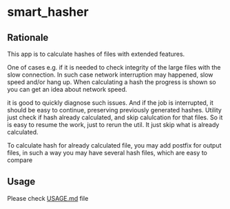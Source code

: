# smart_hasher

## Rationale

This app is to calculate hashes of files with extended features.

One of cases e.g. if it is needed to check integrity of the large files with the slow connection. In such case network interruption may happened, slow speed and/or hang up.
When calculating a hash the progress is shown so you can get an idea about network speed.

it is good to quickly diagnose such issues. And if the job is interrupted, it should be easy to continue, preserving previously generated hashes.
Utility just check if hash already calculated, and skip calulcation for that files. So it is easy to resume the work, just to rerun the util. It just skip what is already calculated.

To calculate hash for already calculated file, you may add postfix for output files, in such a way you may have several hash files, which are easy to compare

## Usage

Please check [USAGE.md](USAGE.md) file
